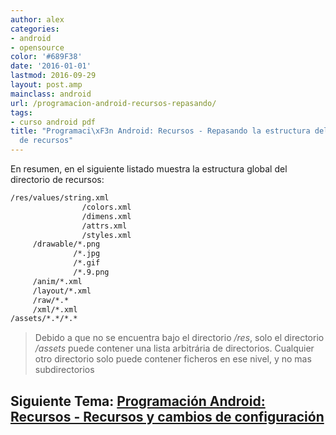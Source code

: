```yaml
---
author: alex
categories:
- android
- opensource
color: '#689F38'
date: '2016-01-01'
lastmod: 2016-09-29
layout: post.amp
mainclass: android
url: /programacion-android-recursos-repasando/
tags:
- curso android pdf
title: "Programaci\xF3n Android: Recursos - Repasando la estructura del directorio
  de recursos"
---
```


En resumen, en el siguiente listado muestra la estructura global del directorio de recursos:

```bash
/res/values/string.xml
                /colors.xml
                /dimens.xml
                /attrs.xml
                /styles.xml
     /drawable/*.png
              /*.jpg
              /*.gif
              /*.9.png
     /anim/*.xml
     /layout/*.xml
     /raw/*.*
     /xml/*.xml
/assets/*.*/*.*
```

> Debido a que no se encuentra bajo el directorio <i>/res</i>, solo el directorio<i> /assets</i> puede contener una lista arbitrária de directorios. Cualquier otro directorio solo puede contener ficheros en ese nivel, y no mas subdirectorios

## Siguiente Tema: [Programación Android: Recursos - Recursos y cambios de configuración][1]

 [1]: https://elbauldelprogramador.com/programacion-android-recursos-recursos/
